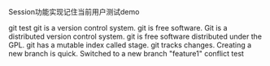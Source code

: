 Session功能实现记住当前用户测试demo

git test
git is a version control system.
git is free software.
Git is a distributed version control system.
git is free software distributed under the GPL.
git has a mutable index called stage.
git  tracks changes.
Creating a new branch is quick.
Switched to a new branch "feature1"
conflict test
